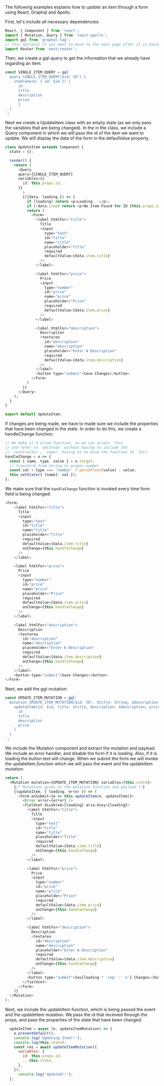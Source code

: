 The following examples explains how to *update* an item through a form using React, Graphql and Apollo. 

First, let's include all necessary dependencies:
```js
React, { Component } from 'react';
import { Mutation, Query } from 'react-apollo';
import gql from 'graphql-tag';
// this optional if you want to move to the next page after it is being updated
import Router from 'next/router';
```
Then, we create a gql-query to get the information that we already have regarding an item. 
```js
const SINGLE_ITEM_QUERY = gql`
  query SINGLE_ITEM_QUERY($id: ID!) {
    item(where: { id: $id }) {
      id
      title
      description
      price
      }
  } 
`; 
```
Next we create a UpdateItem class with an empty state (as we only pass the variables that are being changed). In the in the class, we include a Query component in which we will pass the id of the item we want to update. We will display the data of the form in the defaulValue property. 
```js
class UpdateItem extends Component {
  state = {};

  render() {
    return (
      <Query
      query={SINGLE_ITEM_QUERY}
      variables={{
        id: this.props.id,
      }}
        >
        {({data, loading }) => {
          if (loading) return <p>Loading...</p>;
          if (!data.item) return <p>No Item Found for ID {this.props.id}</p>;
          return (
            <Form>
              <label htmlFor="title">
                Title
                <input
                  type="text"
                  id="title"
                  name="title"
                  placeholder="Title"
                  required
                  defaultValue={data.item.title}
                />
              </label>

              <label htmlFor="price">
                Price
                <input
                  type="number"
                  id="price"
                  name="price"
                  placeholder="Price"
                  required
                  defaultValue={data.item.price}
                />
              </label>

              <label htmlFor="description">
                Description
                <textarea
                  id="description"
                  name="description"
                  placeholder="Enter A Description"
                  required
                  defaultValue={data.item.description}
                />
              </label>
              <button type="submit">Save Changes</button>
            </Form>
          )
        }}
      </Query>
    );
  }
}

export default UpdateItem;
```
If changes are being made, we have to made sure we include the properties that have been changed in the state. In order to do this, we create a handleChange function:
```js
// We make it a arrow function, so we can access `this` 
// and refer to `setState` without having to include the 
// `constructor`, `super` having to to bind the function to `this`
handleChange = e => {
  const { name, type, value } = e.target;
  // transform from string to proper number
  const val = type === 'number' ? parseFloat(value) : value;
  this.setState({ [name]: val });
};
```
We make sure that the `handleChange` function is invoked every time form field is being changed:
```js
<Form>
    <label htmlFor="title">
      Title
      <input
        type="text"
        id="title"
        name="title"
        placeholder="Title"
        required
        defaultValue={data.item.title}
        onChange={this.handleChange}
      />
    </label>

    <label htmlFor="price">
      Price
      <input
        type="number"
        id="price"
        name="price"
        placeholder="Price"
        required
        defaultValue={data.item.price}
        onChange={this.handleChange}
      />
    </label>

    <label htmlFor="description">
      Description
      <textarea
        id="description"
        name="description"
        placeholder="Enter A Description"
        required
        defaultValue={data.item.description}
        onChange={this.handleChange}
      />
    </label>
    <button type="submit">Save Changes</button>
</Form>
```
Next, we add the ggl-mutation:

```js
const UPDATE_ITEM_MUTATION = gql`
  mutation UPDATE_ITEM_MUTATION($id: ID!, $title: String, $description: String, $price: Int) {
    updateItem(id: $id, title: $title, description: $description, price: $price) {
      id
      title
      description
      price
    }
  }
`;
```
We include the Mutation component and extract the mutation and payload. We include an error handler, and disable the form if it is loading. Also, if it is loading the button text will change. When we submit the form we will invoke the updateItem *function* which we will pass the event and the updateItem *mutation*. 
```js
return (
  <Mutation mutation={UPDATE_ITEM_MUTATION} variables={this.state}>
    {/* Mutations gives us the mutation function and payload */}
    {(updateItem, { loading, error }) => (
      <Form onSubmit={e => this.updateItem(e, updateItem)}>
        <Error error={error} />
        <fieldset disabled={loading} aria-busy={loading}>
          <label htmlFor="title">
            Title
            <input
              type="text"
              id="title"
              name="title"
              placeholder="Title"
              required
              defaultValue={data.item.title}
              onChange={this.handleChange}
            />
          </label>

          <label htmlFor="price">
            Price
            <input
              type="number"
              id="price"
              name="price"
              placeholder="Price"
              required
              defaultValue={data.item.price}
              onChange={this.handleChange}
            />
          </label>

          <label htmlFor="description">
            Description
            <textarea
              id="description"
              name="description"
              placeholder="Enter A Description"
              required
              defaultValue={data.item.description}
              onChange={this.handleChange}
            />
          </label>
          <button type="submit">Sav{loading ? 'ing' : 'e'} Changes</button>
        </fieldset>
      </Form>
    )}
  </Mutation>
);
```
Next, we include the updateItem function, which is being passed the event and the updateItem mutation. We pass the id that received through the props, and pass the properties of the state that have been changed. 
```js
  updateItem = async (e, updateItemMutation) => {
    e.preventDefault();
    console.log('Updating Item!!');
    console.log(this.state);
    const res = await updateItemMutation({
      variables: {
        id: this.props.id,
        ...this.state,
      },
    });
      console.log('Updated!!');
  };
```